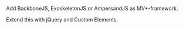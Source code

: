 Add BackboneJS, ExoskeletonJS or AmpersandJS as MV*-framework.

Extend this with jQuery and Custom Elements.